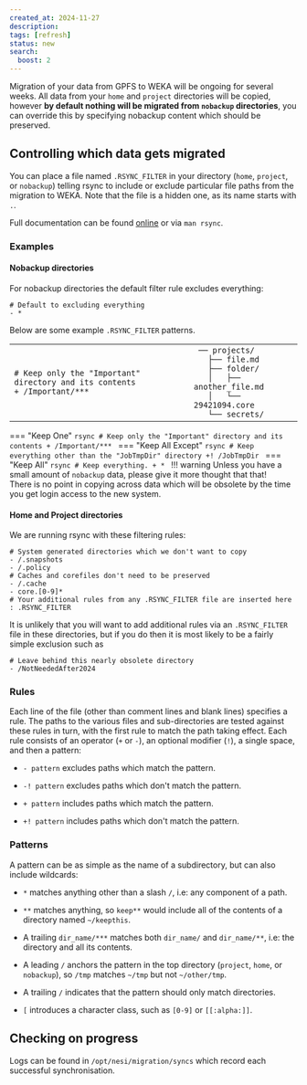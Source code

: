 ```yaml
---
created_at: 2024-11-27
description: 
tags: [refresh]
status: new
search:
  boost: 2
---
```


Migration of your data from GPFS to WEKA will be ongoing for several weeks.
All data from your `home` and `project` directories will be copied, however **by default nothing will be migrated from `nobackup` directories**, you can override this by specifying nobackup content which should be preserved.

## Controlling which data gets migrated

You can place a file named `.RSYNC_FILTER` in your directory (`home`, `project`, or `nobackup`) telling rsync to include or exclude particular file paths from the migration to WEKA.  Note that the file is a hidden one, as its name starts with `.`.

Full documentation can be found [online](https://www.man7.org/linux/man-pages/man1/rsync.1.html#FILTER_RULES) or via `man rsync`.

### Examples

#### Nobackup directories

For nobackup directories the default filter rule excludes everything:

```rsync
# Default to excluding everything
- *
```

Below are some example `.RSYNC_FILTER` patterns.

<table><tbody>
  <tr>
    <td><code># Keep only the "Important" directory and its contents<br>+ /Important/***</code></td>
    <td><code> ── projects/<br>   ├── file.md<br>   ├── folder/<br>   │   ├── another_file.md<br>   │   └── 29421094.core<br>   └── secrets/<br></code></td>
  </tr></tbody>
</table>


=== "Keep One"
    ```rsync
    # Keep only the "Important" directory and its contents
    + /Important/***
    ```
=== "Keep All Except"
    ```rsync
    # Keep everything other than the "JobTmpDir" directory
    +! /JobTmpDir
    ```
=== "Keep All"
    ```rsync
    # Keep everything.
    + *
    ```
    !!! warning
        Unless you have a small amount of `nobackup` data, please give it more thought that that!  
        There is no point in copying across data which will be obsolete by the time you get login access to the new system.

#### Home and Project directories

We are running rsync with these filtering rules:

```rsync
# System generated directories which we don't want to copy
- /.snapshots
- /.policy
# Caches and corefiles don't need to be preserved
- /.cache
- core.[0-9]*
# Your additional rules from any .RSYNC_FILTER file are inserted here
: .RSYNC_FILTER
```

It is unlikely that you will want to add additional rules via an `.RSYNC_FILTER` file in these directories, but if you do then it is most likely to be a fairly simple exclusion such as

```rsync
# Leave behind this nearly obsolete directory
- /NotNeededAfter2024
```

### Rules

Each line of the file (other than comment lines and blank lines) specifies a rule.  The paths to the various files and sub-directories are tested against these rules in turn, with the first rule to match the path taking effect.  Each rule consists of an operator (`+` or `-`), an optional modifier (`!`), a single space, and then a pattern:

- `- pattern` excludes paths which match the pattern.

- `-! pattern` excludes paths which don't match the pattern.

- `+ pattern` includes paths which match the pattern.

- `+! pattern` includes paths which don't match the pattern.

### Patterns

A pattern can be as simple as the name of a subdirectory, but can also include wildcards:

- `*` matches anything other than a slash `/`, i.e: any component of a path.

- `**` matches anything, so `keep**` would include all of the contents of a directory named `~/keepthis`.

- A trailing `dir_name/***` matches both `dir_name/` and `dir_name/**`, i.e: the directory and all its contents.

- A leading `/` anchors the pattern in the top directory (`project`, `home`, or `nobackup`), so  `/tmp` matches `~/tmp` but not `~/other/tmp`.

- A trailing `/` indicates that the pattern should only match directories.

- `[` introduces a character class, such as `[0-9]` or `[[:alpha:]]`.

## Checking on progress

Logs can be found in `/opt/nesi/migration/syncs` which record each successful synchronisation.  
